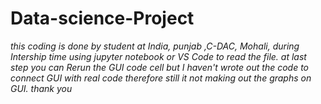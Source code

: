 # Data-science-Project
_this coding is done by student at India, punjab ,C-DAC, Mohali, during Intership time using jupyter notebook
 or VS Code to read the file.
at last step you can _Rerun_ the GUI code cell but I haven't wrote out the code to connect GUI with real code therefore still it not making out the graphs on GUI.
thank you_
